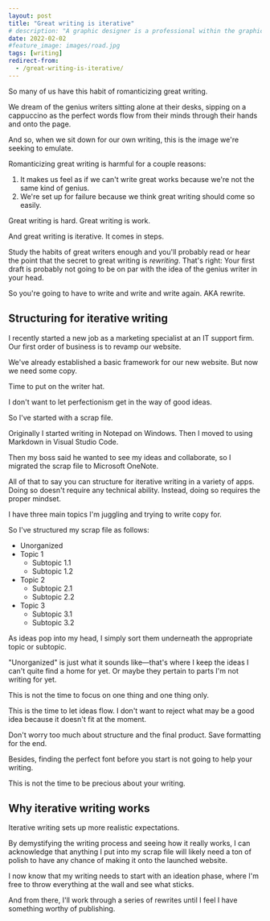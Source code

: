 ```yaml
---
layout: post
title: "Great writing is iterative"
# description: "A graphic designer is a professional within the graphic design and graphic arts industry."
date: 2022-02-02
#feature_image: images/road.jpg
tags: [writing]
redirect-from:
  - /great-writing-is-iterative/
---
```


So many of us have this habit of romanticizing great writing.<!--more-->

We dream of the genius writers sitting alone at their desks, sipping on a cappuccino as the perfect words flow from their minds through their hands and onto the page.

And so, when we sit down for our own writing, this is the image we're seeking to emulate.

Romanticizing great writing is harmful for a couple reasons:

1. It makes us feel as if we can't write great works because we're not the same kind of genius.
2. We're set up for failure because we think great writing should come so easily.

Great writing is hard. Great writing is work. 

And great writing is iterative. It comes in steps.

Study the habits of great writers enough and you'll probably read or hear the point that the secret to great writing is *rewriting*. That's right: Your first draft is probably not going to be on par with the idea of the genius writer in your head.

So you're going to have to write and write and write again. AKA rewrite.

## Structuring for iterative writing
I recently started a new job as a marketing specialist at an IT support firm. Our first order of business is to revamp our website.

We've already established a basic framework for our new website. But now we need some copy.

Time to put on the writer hat.

I don't want to let perfectionism get in the way of good ideas.

So I've started with a scrap file. 

Originally I started writing in Notepad on Windows. Then I moved to using Markdown in Visual Studio Code.

Then my boss said he wanted to see my ideas and collaborate, so I migrated the scrap file to Microsoft OneNote. 

All of that to say you can structure for iterative writing in a variety of apps. Doing so doesn't require any technical ability. Instead, doing so requires the proper mindset.

I have three main topics I'm juggling and trying to write copy for.

So I've structured my scrap file as follows:

- Unorganized
- Topic 1
	- Subtopic 1.1
	- Subtopic 1.2
- Topic 2
	- Subtopic 2.1
	- Subtopic 2.2
- Topic 3
	- Subtopic 3.1
	- Subtopic 3.2

As ideas pop into my head, I simply sort them underneath the appropriate topic or subtopic.

"Unorganized" is just what it sounds like—that's where I keep the ideas I can't quite find a home for yet. Or maybe they pertain to parts I'm not writing for yet.

This is not the time to focus on one thing and one thing only. 

This is the time to let ideas flow. I don't want to reject what may be a good idea because it doesn't fit at the moment.

Don't worry too much about structure and the final product. Save formatting for the end. 

Besides, finding the perfect font before you start is not going to help your writing.

This is not the time to be precious about your writing.

## Why iterative writing works
Iterative writing sets up more realistic expectations. 

By demystifying the writing process and seeing how it really works, I can acknowledge that anything I put into my scrap file will likely need a ton of polish to have any chance of making it onto the launched website.

I now know that my writing needs to start with an ideation phase, where I'm free to throw everything at the wall and see what sticks.

And from there, I'll work through a series of rewrites until I feel I have something worthy of publishing.
